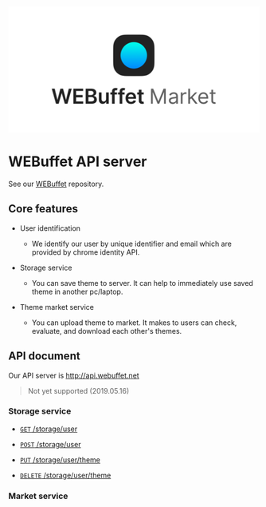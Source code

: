 ![Getting started](./img/webuffet_market_banner.png)


# WEBuffet API server

See our [WEBuffet](https://github.com/CAU-OSS-2019/webuffet) repository.


## Core features

- User identification
  - We identify our user by unique identifier and email which are provided by chrome identity API.
  
- Storage service
  - You can save theme to server. It can help to immediately use saved theme in another pc/laptop.

- Theme market service  
  - You can upload theme to market. It makes to users can check, evaluate, and download each other's themes.


## API document

Our API server is http://api.webuffet.net  
> Not yet supported (2019.05.16)


### Storage service

- [<code>GET</code> /storage/user](./API_DOCUMENT/storage/GET_storage_user.md)

- [<code>POST</code> /storage/user](./API_DOCUMENT/storage/POST_storage_user.md)

- [<code>PUT</code> /storage/user/theme](./API_DOCUMENT/storage/PUT_storage_user_theme.md)

- [<code>DELETE</code> /storage/user/theme](./API_DOCUMENT/storage/DELETE_storage_user_theme.md)


### Market service
